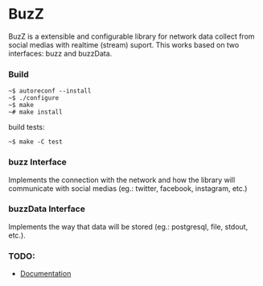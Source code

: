 # BuzZ

BuzZ is a extensible and configurable library for network data collect from social medias with realtime (stream) suport. This works based on two interfaces: buzz and buzzData.

### Build

```
~$ autoreconf --install
~$ ./configure
~$ make
~# make install
```

build tests:

`~$ make -C test`

### buzz Interface
Implements the connection with the network and how the library will communicate with social medias (eg.: twitter, facebook, instagram, etc.)


### buzzData Interface
Implements the way that data will be stored (eg.: postgresql, file, stdout, etc.).


### TODO: 
- [Documentation](https://github.com/leonardoms/BuzZ/wiki)
